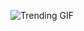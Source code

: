 
<!-- GIF_SECTION -->
![Trending GIF](https://media0.giphy.com/media/v1.Y2lkPThiYjIxNzcyaXBqanpnOW84aDZscHFxZHA1d2w1cmcxdzA0eXpvcjc1dWdod2NlOSZlcD12MV9naWZzX3NlYXJjaCZjdD1n/3ohs814r2VtQYQWxkQ/giphy.gif)
<!-- END_GIF_SECTION -->
